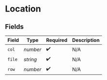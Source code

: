 # Location


## Fields

| Field              | Type               | Required           | Description        |
| ------------------ | ------------------ | ------------------ | ------------------ |
| `col`              | *number*           | :heavy_check_mark: | N/A                |
| `file`             | *string*           | :heavy_check_mark: | N/A                |
| `row`              | *number*           | :heavy_check_mark: | N/A                |